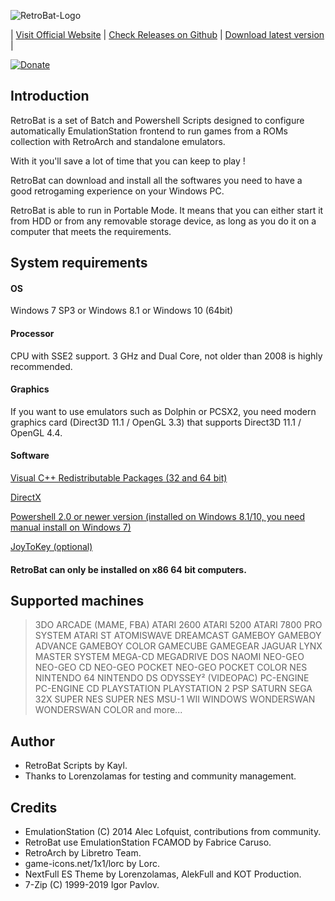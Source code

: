 ![RetroBat-Logo](https://www.retrobat.ovh/img/baniere.png)

| [Visit Official Website](https://www.retrobat.ovh) | [Check Releases on Github](https://github.com/kaylh/retrobat/releases) | [Download latest version](https://www.retrobat.ovh/releases/retrobat-latest.zip) |

[![Donate](https://www.paypalobjects.com/en_US/i/btn/btn_donate_LG.gif)](https://paypal.me/AdrienChalard)

## Introduction

RetroBat is a set of Batch and Powershell Scripts designed to configure automatically EmulationStation frontend to run games from a ROMs collection with RetroArch and standalone emulators. 

With it you'll save a lot of time that you can keep to play !

RetroBat can download and install all the softwares you need to have a good retrogaming experience on your Windows PC.

RetroBat is able to run in Portable Mode. It means that you can either start it from HDD or from any removable storage device, as long as you do it on a computer that meets the requirements.
 
## System requirements

#### OS
Windows 7 SP3 or Windows 8.1 or Windows 10 (64bit)

#### Processor
CPU with SSE2 support.
3 GHz and Dual Core, not older than 2008 is highly recommended.

#### Graphics
If you want to use emulators such as Dolphin or PCSX2, you need modern graphics card (Direct3D 11.1 / OpenGL 3.3) that supports Direct3D 11.1 / OpenGL 4.4.

#### Software

[Visual C++ Redistributable Packages (32 and 64 bit)](https://gist.github.com/mmozeiko/de5d9b756bd11b77db8bf4253bed8b3e)

[DirectX](https://www.microsoft.com/download/details.aspx?id=35)

[Powershell 2.0 or newer version (installed on Windows 8.1/10, you need manual install on Windows 7)](https://github.com/PowerShell/PowerShell/releases)

[JoyToKey (optional)](https://joytokey.net/en/)

#### RetroBat can only be installed on x86 64 bit computers. 

## Supported machines

>3DO
>ARCADE (MAME, FBA)
>ATARI 2600
>ATARI 5200
>ATARI 7800 PRO SYSTEM 
>ATARI ST
>ATOMISWAVE
>DREAMCAST 
>GAMEBOY
>GAMEBOY ADVANCE
>GAMEBOY COLOR
>GAMECUBE
>GAMEGEAR
>JAGUAR
>LYNX
>MASTER SYSTEM 
>MEGA-CD
>MEGADRIVE 
>DOS
>NAOMI
>NEO-GEO
>NEO-GEO CD
>NEO-GEO POCKET 
>NEO-GEO POCKET COLOR
>NES
>NINTENDO 64
>NINTENDO DS
>ODYSSEY² (VIDEOPAC)
>PC-ENGINE 
>PC-ENGINE CD
>PLAYSTATION
>PLAYSTATION 2 
>PSP
>SATURN 
>SEGA 32X
>SUPER NES
>SUPER NES MSU-1
>WII
>WINDOWS
>WONDERSWAN 
>WONDERSWAN COLOR
>and more...

## Author

- RetroBat Scripts by Kayl.
- Thanks to Lorenzolamas for testing and community management.

## Credits

* EmulationStation (C) 2014 Alec Lofquist, contributions from community.
* RetroBat use EmulationStation FCAMOD by Fabrice Caruso.
* RetroArch by Libretro Team.
* game-icons.net/1x1/lorc by Lorc.
* NextFull ES Theme by Lorenzolamas, AlekFull and KOT Production.
* 7-Zip (C) 1999-2019 Igor Pavlov.
